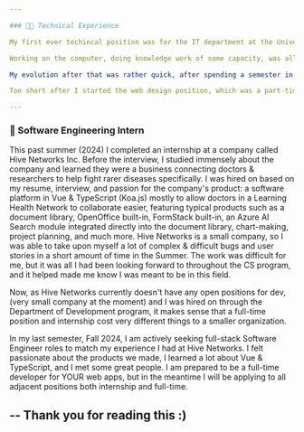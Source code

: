 ```yaml
---

### 🧑‍💼 Technical Experience

My first ever techincal position was for the IT department at the University of Akron (UA). The bar was low and telling them I helped my mom's greenhousing business with the website & emails (GoDaddy) actually impressed them, which in retrospect was perfet on my resume besides all of the retail/food service jobs I miserably held in my teenage years.

Working on the computer, doing knowledge work of some capacity, was all I ever wanted to do. I found myself in the Computer Science program learning to program C++, while the IT Department was sending me the way of hardware repair and technical support. It turned out talking people's ears off was more my thing than handling a screwdriver, while all the other repair students wanted to just fix computers all day. (Separation of labor etc.)

My evolution after that was rather quick, after spending a semester in hardware repair, a semester on helpdesk phones, I applied and was accepted for a Systems Administrator Intern position in UA's IT office. I'd say this job was way more complex than anything I had done previously, and it was very educational, but I was very much still just a sophomore in college. After the internship I returned for a few months to the help desk phones, then took on something a bit more closer to my degree: web design. In pure HTML & style attributes, along with bootstrap 4 (no separate stylesheets) for 2 semesters I worked as s web designer on the other side of campus for the College of Arts & Sciences. (We used a system called dotCMS.)

Too short after I started the web design position, which was a part-time role advertised for a creative CS student, I was accepted to intern at Hive Networks Inc., which while my campus jobs were excellent, my bosses were excited for me to get this internship and to dive much deeper into applications development professionally.

---
```



### 💼 Software Engineering Intern

This past summer (2024) I completed an internship at a company called Hive Networks Inc. Before the interview, I studied immensely about the company and learned they were a business connecting doctors & researchers to help fight rarer diseases specifically. I was hired on based on my resume, interview, and passion for the company's product: a software platform in Vue & TypeScript (Koa.js) mostly to allow doctors in a Learning Health Network to collaborate easier, featuring typical products such as a document library, OpenOffice built-in, FormStack built-in, an Azure AI Search module integrated directly into the document library, chart-making, project planning, and much more. Hive Networks is a small company, so I was able to take upon myself a lot of complex & difficult bugs and user stories in a short amount of time in the Summer. The work was difficult for me, but it was all I had been looking forward to throughout the CS program, and it helped made me know I was meant to be in this field.

Now, as Hive Networks currently doesn't have any open positions for dev, (very small company at the moment) and I was hired on through the Department of Development program, it makes sense that a full-time position and internship cost very different things to a smaller organization.

In my last semester, Fall 2024, I am actively seeking full-stack Software Engineer roles to match my experience I had at Hive Networks. I felt passionate about the products we made, I learned a lot about Vue & TypeScript, and I met some great people. I am prepared to be a full-time developer for YOUR web apps, but in the meantime I will be applying to all adjacent positions both internship and full-time.

-- Thank you for reading this :)
---

